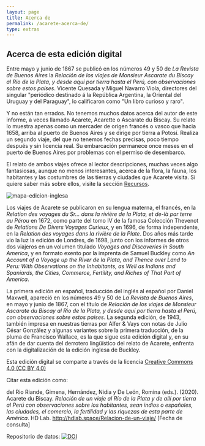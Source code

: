```yaml
---
layout: page
title: Acerca de
permalink: /acarete-acerca-de/
type: extras
---
```


## Acerca de esta edición digital

Entre mayo y junio de 1867 se publicó en los números 49 y 50 de _La Revista de Buenos Aires_ la _Relación de los viajes de Monsieur Ascarate du Biscay al Rio de la Plata, y desde aquí por tierra hasta el Perú, con observaciones sobre estos países_. Vicente Quesada y Miguel Navarro Viola, directores del singular "periódico destinado á la República Argentina, la Oriental del Uruguay y del Paraguay", lo calificaron como "Un libro curioso y raro".

Y no están tan errados. No tenemos muchos datos acerca del autor de este informe, a veces llamado Acarete, Acarette o Ascarate du Biscay. Su relato lo muestra apenas como un mercader de origen francés o vasco que hacia 1658, arriba al puerto de Buenos Aires y se dirige por tierra a Potosí. Realiza un segundo viaje, del que no tenemos fechas precisas, poco tiempo después y sin licencia real. Su embarcación permanece once meses en el puerto de Buenos Aires por problemas con el permiso de desembarco.

El relato de ambos viajes ofrece al lector descripciones, muchas veces algo fantasiosas, aunque no menos interesantes, acerca de la flora, la fauna, los habitantes y las costumbres de las tierras y ciudades que Acarete visita. Si quiere saber más sobre ellos, visite la sección [Recursos]({{site.baseurl}}/acarete-recursos/).

![mapa-edicion-inglesa]({{site.baseurl}}/assets/img/acarete-1698-map-copy.jpg)

Los viajes de Acarete se publicaron en su lengua materna, el francés, en la _Relation des voyages du Sr… dans la rivière de la Plata, et de-là par terre au Pérou_ en 1672, como parte del tomo IV de la famosa Colección Thevenot de _Relations De Divers Voyages Curieux_, y en 1696, de forma independente, en la _Relation des voyages dans la rivière de la Plate_. Dos años más tarde vio la luz la edición de Londres, de 1698, junto con los informes de otros dos viajeros en un volumen titulado _Voyages and Discoveries in South America_, y en formato exento por la imprenta de Samuel Buckley como _An Account of a Voyage up the River de la Plata, and Thence over Land to Peru: With Observations on the Inhabitants, as Well as Indians and Spaniards, the Cities, Commerce, Fertility, and Riches of That Part of America_. 

La primera edición en español, traducción del inglés al español por Daniel Maxwell, apareció en los números 49 y 50 de _La Revista de Buenos Aires_, en mayo y junio de 1867, con el título de _Relación de los viajes de Monsieur Ascarate du Biscay al Rio de la Plata, y desde aquí por tierra hasta el Perú, con observaciones sobre estos paises_. La segunda edición, de 1943, también impresa en nuestras tierras por Alfer & Vays con notas de Julio César González y algunas variantes sobre la primera traducción, de la pluma de Francisco Wallace, es la que sigue esta edición digital y, en su afán de dar cuenta del derrotero lingüístico del relato de Acarete, enfrenta con la digitalización de la edición inglesa de Buckley.

Esta edición digital se comparte a través de la licencia [Creative Commons 4.0 (CC BY 4.0)](https://creativecommons.org/licenses/by/4.0/)

Citar esta edición como: 

<p style="font-size: 14px;">del Rio Riande, Gimena, Hernández, Nidia y De León, Romina (eds.). (2020). Acarete du Biscay. <i>Relación de un viaje al Río de la Plata y de allí por tierra al Perú con observaciones sobre los habitantes, sean indios o españoles, las ciudades, el comercio, la fertilidad y las riquezas de esta parte de América</i>. HD Lab. <a href="{{ site.baseurl }}/">http://hdlab.space/Relacion-de-un-viaje/</a> [Fecha de consulta]</p>

Repositorio de datos: <a class="no-underline" href="https://zenodo.org/badge/latestdoi/253643101"><img src="https://zenodo.org/badge/253643101.svg" alt="DOI"/></a>

